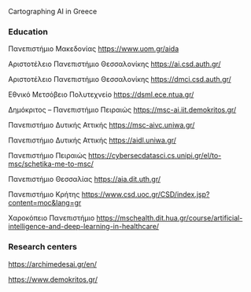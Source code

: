 Cartographing AI in Greece


### Education

Πανεπιστήμιο Μακεδονίας https://www.uom.gr/aida

Αριστοτέλειο Πανεπιστήμιο Θεσσαλονίκης https://ai.csd.auth.gr/

Αριστοτέλειο Πανεπιστήμιο Θεσσαλονίκης  https://dmci.csd.auth.gr/

Εθνικό Μετσόβειο Πολυτεχνείο https://dsml.ece.ntua.gr/

Δημόκριτος – Πανεπιστήμιο Πειραιώς https://msc-ai.iit.demokritos.gr/

Πανεπιστήμιο Δυτικής Αττικής https://msc-aivc.uniwa.gr/

Πανεπιστήμιο Δυτικής Αττικής https://aidl.uniwa.gr/

Πανεπιστήμιο Πειραιώς https://cybersecdatasci.cs.unipi.gr/el/to-msc/schetika-me-to-msc/

Πανεπιστήμιο Θεσσαλίας https://aia.dit.uth.gr/

Πανεπιστήμιο Κρήτης https://www.csd.uoc.gr/CSD/index.jsp?content=moc&lang=gr

Χαροκόπειο Πανεπιστήμιο https://mschealth.dit.hua.gr/course/artificial-intelligence-and-deep-learning-in-healthcare/


### Research centers

https://archimedesai.gr/en/

https://www.demokritos.gr/
